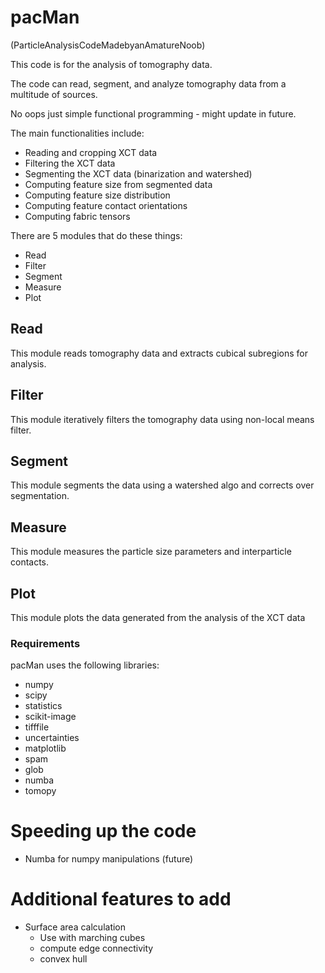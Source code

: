 # pacMan

(ParticleAnalysisCodeMadebyanAmatureNoob)

This code is for the analysis of tomography data.

The code can read, segment, and analyze tomography data from a multitude of
sources.

No oops just simple functional programming - might update in future.

The main functionalities include:
- Reading and cropping XCT data
- Filtering the XCT data
- Segmenting the XCT data (binarization and watershed)
- Computing feature size from segmented data
- Computing feature size distribution
- Computing feature contact orientations
- Computing fabric tensors

There are 5 modules that do these things:
- Read
- Filter
- Segment
- Measure
- Plot

## Read
This module reads tomography data and extracts cubical subregions for analysis.

## Filter
This module iteratively filters the tomography data using non-local means filter.

## Segment
This module segments the data using a watershed algo and corrects over segmentation.

## Measure
This module measures the particle size parameters and interparticle contacts.

## Plot
This module plots the data generated from the analysis of the XCT data

### Requirements
pacMan uses the following libraries:
- numpy
- scipy
- statistics
- scikit-image
- tifffile
- uncertainties
- matplotlib
- spam
- glob
- numba
- tomopy

# Speeding up the code
- Numba for numpy manipulations (future)

# Additional features to add
- Surface area calculation
	- Use with marching cubes
	- compute edge connectivity
	- convex hull 
